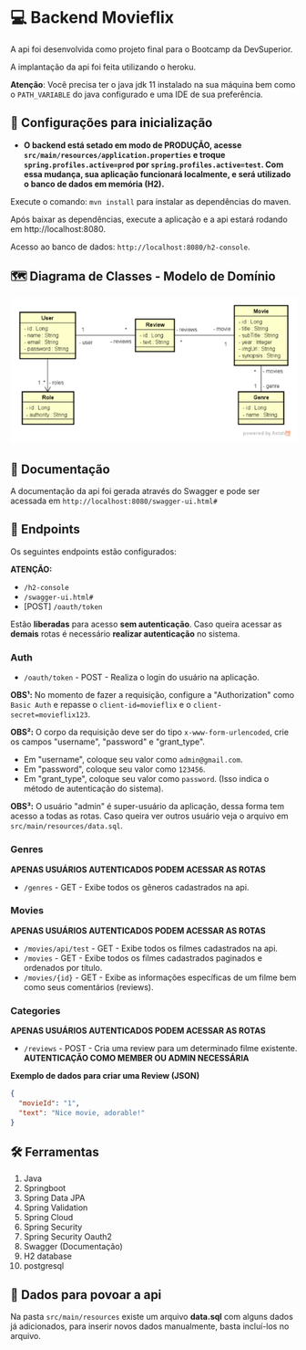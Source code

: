 # 💻 Backend Movieflix

A api foi desenvolvida como projeto final para o Bootcamp da DevSuperior.

A implantação da api foi feita utilizando o heroku.

**Atenção**: Você precisa ter o java jdk 11 instalado na sua máquina bem como o `PATH_VARIABLE` do java configurado e
uma IDE de sua preferência.

## 🔌 Configurações para inicialização

- **O backend está setado em modo de PRODUÇÃO, acesse `src/main/resources/application.properties` e
  troque `spring.profiles.active=prod` por `spring.profiles.active=test`. Com essa mudança, sua aplicação funcionará
  localmente, e será utilizado o banco de dados em memória (H2).**

Execute o comando: `mvn install` para instalar as dependências do maven.

Após baixar as dependências, execute a aplicação e a api estará rodando em http://localhost:8080.

Acesso ao banco de dados: `http://localhost:8080/h2-console`.

## 🗺️ Diagrama de Classes - Modelo de Domínio

![diagrama](images/diagrama.png)

## 🧾 Documentação

A documentação da api foi gerada através do Swagger e pode ser acessada em `http://localhost:8080/swagger-ui.html#`

## 📌 Endpoints

Os seguintes endpoints estão configurados:

**ATENÇÃO:**

- `/h2-console`
- `/swagger-ui.html#`
- [POST] `/oauth/token`

Estão **liberadas** para acesso **sem autenticação**. Caso queira acessar as **demais** rotas é necessário **realizar
autenticação** no sistema.

### Auth

- `/oauth/token` - POST - Realiza o login do usuário na aplicação.

**OBS¹:** No momento de fazer a requisição, configure a "Authorization" como `Basic Auth` e repasse
o `client-id=movieflix` e o `client-secret=movieflix123`.

**OBS²:** O corpo da requisição deve ser do tipo `x-www-form-urlencoded`, crie os campos "username",
"password" e "grant_type".

- Em "username", coloque seu valor como `admin@gmail.com`.
- Em "password", coloque seu valor como `123456`.
- Em "grant_type", coloque seu valor como `password`. (Isso indica o método de autenticação do sistema).

**OBS³:** O usuário "admin" é super-usuário da aplicação, dessa forma tem acesso a todas as rotas. Caso queira ver
outros usuário veja o arquivo em `src/main/resources/data.sql`.

### Genres

**APENAS USUÁRIOS AUTENTICADOS PODEM ACESSAR AS ROTAS**

- `/genres` - GET - Exibe todos os gêneros cadastrados na api.

### Movies

**APENAS USUÁRIOS AUTENTICADOS PODEM ACESSAR AS ROTAS**

- `/movies/api/test` - GET - Exibe todos os filmes cadastrados na api.
- `/movies` - GET - Exibe todos os filmes cadastrados paginados e ordenados por título.
- `/movies/{id}` - GET - Exibe as informações específicas de um filme bem como seus comentários (reviews).

### Categories

**APENAS USUÁRIOS AUTENTICADOS PODEM ACESSAR AS ROTAS**

- `/reviews` - POST - Cria uma review para um determinado filme existente. **AUTENTICAÇÃO COMO MEMBER OU ADMIN
  NECESSÁRIA**

**Exemplo de dados para criar uma Review (JSON)**

```json
{
  "movieId": "1",
  "text": "Nice movie, adorable!"
}
```

## 🛠️ Ferramentas

1. Java
2. Springboot
3. Spring Data JPA
4. Spring Validation
5. Spring Cloud
6. Spring Security
7. Spring Security Oauth2
8. Swagger (Documentação)
9. H2 database
10. postgresql

## 💾 Dados para povoar a api

Na pasta `src/main/resources` existe um arquivo **data.sql** com alguns dados já adicionados, para inserir novos dados
manualmente, basta incluí-los no arquivo. 